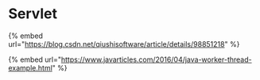 # Servlet

{% embed url="https://blog.csdn.net/qiushisoftware/article/details/98851218" %}

{% embed url="https://www.javarticles.com/2016/04/java-worker-thread-example.html" %}



